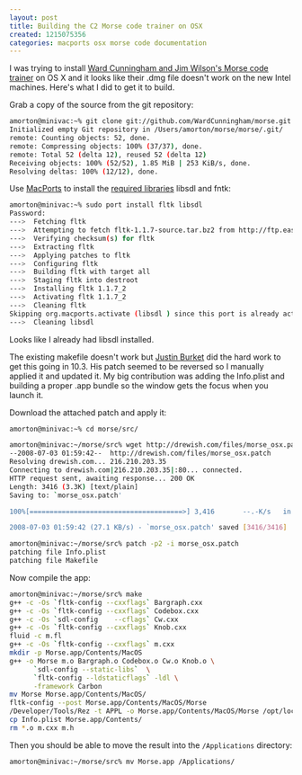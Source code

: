 ```yaml
---
layout: post
title: Building the C2 Morse code trainer on OSX
created: 1215075356
categories: macports osx morse code documentation
---
```

I was trying to install [Ward Cunningham and Jim Wilson's Morse code trainer](http://c2.com/morse/)
on OS X and it looks like their .dmg file doesn't work on the new Intel
machines. Here's what I did to get it to build.

Grab a copy of the source from the git repository:

```sh
amorton@minivac:~% git clone git://github.com/WardCunningham/morse.git
Initialized empty Git repository in /Users/amorton/morse/morse/.git/
remote: Counting objects: 52, done.
remote: Compressing objects: 100% (37/37), done.
remote: Total 52 (delta 12), reused 52 (delta 12)
Receiving objects: 100% (52/52), 1.85 MiB | 253 KiB/s, done.
Resolving deltas: 100% (12/12), done.
```

Use [MacPorts](http://www.macports.org/) to install the [required libraries](http://c2.com/morse/wiki.cgi?PortableLibraries)
libsdl and fntk:

```sh
amorton@minivac:~% sudo port install fltk libsdl
Password:
--->  Fetching fltk
--->  Attempting to fetch fltk-1.1.7-source.tar.bz2 from http://ftp.easysw.com/pub/fltk/1.1.7/
--->  Verifying checksum(s) for fltk
--->  Extracting fltk
--->  Applying patches to fltk
--->  Configuring fltk
--->  Building fltk with target all
--->  Staging fltk into destroot
--->  Installing fltk 1.1.7_2
--->  Activating fltk 1.1.7_2
--->  Cleaning fltk
Skipping org.macports.activate (libsdl ) since this port is already active
--->  Cleaning libsdl
```

Looks like I already had libsdl installed.

The existing makefile doesn't work but [Justin Burket](http://c2.com/morse/wiki.cgi?JustinBurket)
did the hard work to get this going in 10.3. His patch seemed to be reversed so
I manually applied it and updated it. My big contribution was adding the
Info.plist and building a proper .app bundle so the window gets the focus when
you launch it.

Download the attached patch and apply it:

```sh
amorton@minivac:~% cd morse/src/

amorton@minivac:~/morse/src% wget http://drewish.com/files/morse_osx.patch
--2008-07-03 01:59:42--  http://drewish.com/files/morse_osx.patch
Resolving drewish.com... 216.210.203.35
Connecting to drewish.com|216.210.203.35|:80... connected.
HTTP request sent, awaiting response... 200 OK
Length: 3416 (3.3K) [text/plain]
Saving to: `morse_osx.patch'

100%[======================================>] 3,416       --.-K/s   in 0.1s

2008-07-03 01:59:42 (27.1 KB/s) - `morse_osx.patch' saved [3416/3416]

amorton@minivac:~/morse/src% patch -p2 -i morse_osx.patch
patching file Info.plist
patching file Makefile
```


Now compile the app:

```sh
amorton@minivac:~/morse/src% make
g++ -c -Os `fltk-config --cxxflags` Bargraph.cxx
g++ -c -Os `fltk-config --cxxflags` Codebox.cxx
g++ -c -Os `sdl-config    --cflags` Cw.cxx
g++ -c -Os `fltk-config --cxxflags` Knob.cxx
fluid -c m.fl
g++ -c -Os `fltk-config --cxxflags` m.cxx
mkdir -p Morse.app/Contents/MacOS
g++ -o Morse m.o Bargraph.o Codebox.o Cw.o Knob.o \
	  `sdl-config --static-libs`  \
	  `fltk-config --ldstaticflags` -ldl \
	  -framework Carbon
mv Morse Morse.app/Contents/MacOS/
fltk-config --post Morse.app/Contents/MacOS/Morse
/Developer/Tools/Rez -t APPL -o Morse.app/Contents/MacOS/Morse /opt/local/include/FL/mac.r
cp Info.plist Morse.app/Contents/
rm *.o m.cxx m.h
```

Then you should be able to move the result into the `/Applications` directory:

```
amorton@minivac:~/morse/src% mv Morse.app /Applications/
```
